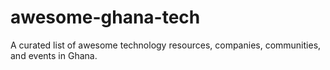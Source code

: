 # awesome-ghana-tech
A curated list of awesome technology resources, companies, communities, and events in Ghana.
